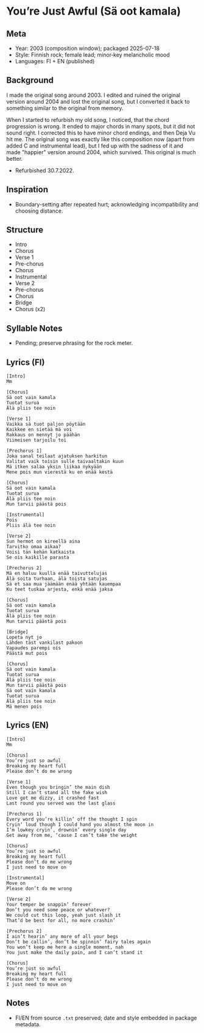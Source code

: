 # You’re Just Awful (Sä oot kamala)

## Meta
- Year: 2003 (composition window); packaged 2025-07-18
- Style: Finnish rock; female lead; minor‑key melancholic mood
- Languages: FI + EN (published)

## Background
I made the original song around 2003. I edited and ruined the original version around 2004 and lost the original song, but I converted it back to something similar to the original from memory.

When I started to refurbish my old song, I noticed, that the chord progression is wrong. It ended to major chords in many spots, but it did not sound right. I corrected this to have minor chord endings, and then Deja Vu hit me. The original song was exactly like this composition now (apart from added C and instrumental lead), but I fed up with the sadness of it and made "happier" version around 2004, which survived. This original is much better.

- Refurbished 30.7.2022.

## Inspiration
- Boundary-setting after repeated hurt; acknowledging incompatibility and choosing distance.

## Structure
- Intro
- Chorus
- Verse 1
- Pre-chorus
- Chorus
- Instrumental
- Verse 2
- Pre-chorus
- Chorus
- Bridge
- Chorus (x2)

## Syllable Notes
- Pending; preserve phrasing for the rock meter.

## Lyrics (FI)
```
[Intro]
Mm

[Chorus]
Sä oot vain kamala
Tuotat surua
Älä pliis tee noin

[Verse 1]
Vaikka sä tuot paljon pöytään
Kaikkee en sietää mä voi
Rakkaus on mennyt jo päähän
Viimeisen tarjoilu toi

[Prechorus 1]
Joka sanal teilaat ajatuksen harkitun
Valitat vaik toisin sulle taivaaltakin kuun
Mä itken salaa yksin liikaa nykyään
Mene pois mun vierestä ku en enää kestä

[Chorus]
Sä oot vain kamala
Tuotat surua
Älä pliis tee noin
Mun tarvii päästä pois

[Instrumental]
Pois
Pliis älä tee noin

[Verse 2]
Sun hermot on kireellä aina
Tarvitko omaa aikaa?
Voisi tän kehän katkaista
Se ois kaikille parasta

[Prechorus 2]
Mä en haluu kuulla enää taivuttelujas
Älä soita turhaan, älä toista satujas
Sä et saa mua jäämään enää yhtään kauempaa
Ku teet tuskaa arjesta, enkä enää jaksa

[Chorus]
Sä oot vain kamala
Tuotat surua
Älä pliis tee noin
Mun tarvii päästä pois

[Bridge]
Lopeta nyt jo
Lähden täst vankilast pakoon
Vapaudes parempi ois
Päästä mut pois

[Chorus]
Sä oot vain kamala
Tuotat surua
Älä pliis tee noin
Mun tarvii päästä pois
Sä oot vain kamala
Tuotat surua
Älä pliis tee noin
Mä menen pois
```

## Lyrics (EN)
```
[Intro]
Mm

[Chorus]
You’re just so awful
Breaking my heart full
Please don’t do me wrong

[Verse 1]
Even though you bringin’ the main dish
Still I can’t stand all the fake wish
Love got me dizzy, it crashed fast
Last round you served was the last glass

[Prechorus 1]
Every word you’re killin’ off the thought I spin
Cryin’ loud though I could hand you almost the moon in
I’m lowkey cryin’, drownin’ every single day
Get away from me, ‘cause I can’t take the weight

[Chorus]
You’re just so awful
Breaking my heart full
Please don’t do me wrong
I just need to move on

[Instrumental]
Move on
Please don’t do me wrong

[Verse 2]
Your temper be snappin’ forever
Don’t you need some peace or whatever?
We could cut this loop, yeah just slash it
That’d be best for all, no more crashin’

[Prechorus 2]
I ain’t hearin’ any more of all your begs
Don’t be callin’, don’t be spinnin’ fairy tales again
You won’t keep me here a single moment, nah
You just make the daily pain, and I can’t stand it

[Chorus]
You’re just so awful
Breaking my heart full
Please don’t do me wrong
I just need to move on
```

## Notes
- FI/EN from source `.txt` preserved; date and style embedded in package metadata.
